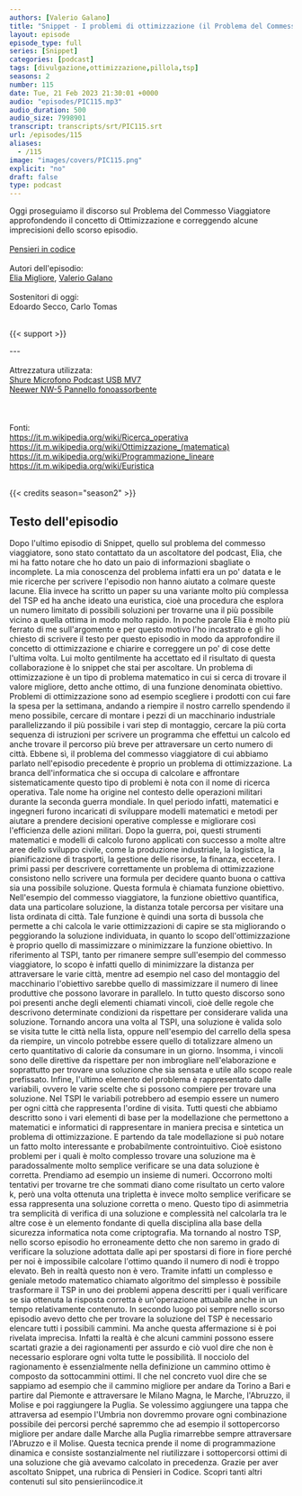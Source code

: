 ```yaml
---
authors: [Valerio Galano]
title: "Snippet - I problemi di ottimizzazione (il Problema del Commesso Viaggiatore errata corrige)"
layout: episode
episode_type: full
series: [Snippet]
categories: [podcast]
tags: [divulgazione,ottimizzazione,pillola,tsp]
seasons: 2
number: 115
date: Tue, 21 Feb 2023 21:30:01 +0000
audio: "episodes/PIC115.mp3"
audio_duration: 500
audio_size: 7998901
transcript: transcripts/srt/PIC115.srt
url: /episodes/115
aliases: 
  - /115
image: "images/covers/PIC115.png"
explicit: "no"
draft: false
type: podcast
---
```

Oggi proseguiamo il discorso sul Problema del Commesso Viaggiatore approfondendo il concetto di Ottimizzazione e correggendo alcune imprecisioni dello scorso episodio.<br />
<br />
<a href="https://pensieriincodice.it" target="_blank" rel="noreferrer noopener">Pensieri in codice</a><br />
<br />
Autori dell'episodio:<br />
<a href="https://github.com/eliax1996" target="_blank" rel="noreferrer noopener">Elia Migliore</a>, <a href="https://valeriogalano.it" target="_blank" rel="noreferrer noopener">Valerio Galano</a><br />
<br />
Sostenitori di oggi:<br />
Edoardo Secco, Carlo Tomas<br />
<br />


{{< support >}}

---<br />
<br />
Attrezzatura utilizzata:<br />
<a href="https://amzn.to/3862ZRf" target="_blank" rel="noreferrer noopener">Shure Microfono Podcast USB MV7</a><br />
<a href="https://amzn.to/3rysTFP" target="_blank" rel="noreferrer noopener">Neewer NW-5 Pannello fonoassorbente</a><br />
<br />
<br />
<br />
Fonti:<br />
https://it.m.wikipedia.org/wiki/Ricerca_operativa<br />
https://it.m.wikipedia.org/wiki/Ottimizzazione_(matematica)<br />
https://it.m.wikipedia.org/wiki/Programmazione_lineare<br />
https://it.m.wikipedia.org/wiki/Euristica<br />
<br />


{{< credits season="season2" >}}

<!-- more -->

## Testo dell'episodio

Dopo l'ultimo episodio di Snippet, quello sul problema del commesso viaggiatore, sono
stato contattato da un ascoltatore del podcast, Elia, che mi ha fatto notare che ho dato un
paio di informazioni sbagliate o incomplete.
La mia conoscenza del problema infatti era un po' datata e le mie ricerche per scrivere
l'episodio non hanno aiutato a colmare queste lacune.
Elia invece ha scritto un paper su una variante molto più complessa del TSP ed ha anche ideato
una euristica, cioè una procedura che esplora un numero limitato di possibili soluzioni
per trovarne una il più possibile vicino a quella ottima in modo molto rapido.
In poche parole Elia è molto più ferrato di me sull'argomento e per questo motivo
l'ho incastrato e gli ho chiesto di scrivere il testo per questo episodio in modo da approfondire
il concetto di ottimizzazione e chiarire e correggere un po' di cose dette l'ultima
volta.
Lui molto gentilmente ha accettato ed il risultato di questa collaborazione è lo snippet che
stai per ascoltare.
Un problema di ottimizzazione è un tipo di problema matematico in cui si cerca di
trovare il valore migliore, detto anche ottimo, di una funzione denominata obiettivo.
Problemi di ottimizzazione sono ad esempio scegliere i prodotti con cui fare la spesa
per la settimana, andando a riempire il nostro carrello spendendo il meno possibile, cercare
di montare i pezzi di un macchinario industriale parallelizzando il più possibile i vari
step di montaggio, cercare la più corta sequenza di istruzioni per scrivere un programma
che effettui un calcolo ed anche trovare il percorso più breve per attraversare un certo
numero di città.
Ebbene sì, il problema del commesso viaggiatore di cui abbiamo parlato nell'episodio precedente
è proprio un problema di ottimizzazione.
La branca dell'informatica che si occupa di calcolare e affrontare sistematicamente
questo tipo di problemi è nota con il nome di ricerca operativa.
Tale nome ha origine nel contesto delle operazioni militari durante la seconda guerra mondiale.
In quel periodo infatti, matematici e ingegneri furono incaricati di sviluppare modelli matematici
e metodi per aiutare a prendere decisioni operative complesse e migliorare così l'efficienza
delle azioni militari.
Dopo la guerra, poi, questi strumenti matematici e modelli di calcolo furono applicati con
successo a molte altre aree dello sviluppo civile, come la produzione industriale, la
logistica, la pianificazione di trasporti, la gestione delle risorse, la finanza, eccetera.
I primi passi per descrivere correttamente un problema di ottimizzazione consistono
nello scrivere una formula per decidere quanto buona o cattiva sia una possibile soluzione.
Questa formula è chiamata funzione obiettivo.
Nell'esempio del commesso viaggiatore, la funzione obiettivo quantifica, data una particolare
soluzione, la distanza totale percorsa per visitare una lista ordinata di città.
Tale funzione è quindi una sorta di bussola che permette a chi calcola le varie ottimizzazioni
di capire se sta migliorando o peggiorando la soluzione individuata, in quanto lo scopo
dell'ottimizzazione è proprio quello di massimizzare o minimizzare la funzione obiettivo.
In riferimento al TSPI, tanto per rimanere sempre sull'esempio del commesso viaggiatore,
lo scopo è infatti quello di minimizzare la distanza per attraversare le varie città,
mentre ad esempio nel caso del montaggio del macchinario l'obiettivo sarebbe quello di
massimizzare il numero di linee produttive che possono lavorare in parallelo.
In tutto questo discorso sono poi presenti anche degli elementi chiamati vincoli, cioè
delle regole che descrivono determinate condizioni da rispettare per considerare valida una soluzione.
Tornando ancora una volta al TSPI, una soluzione è valida solo se visita tutte le città nella
lista, oppure nell'esempio del carrello della spesa da riempire, un vincolo potrebbe essere
quello di totalizzare almeno un certo quantitativo di calorie da consumare in un giorno.
Insomma, i vincoli sono delle direttive da rispettare per non imbrogliare nell'elaborazione
e soprattutto per trovare una soluzione che sia sensata e utile allo scopo reale prefissato.
Infine, l'ultimo elemento del problema è rappresentato dalle variabili, ovvero le varie
scelte che si possono compiere per trovare una soluzione. Nel TSPI le variabili potrebbero ad
esempio essere un numero per ogni città che rappresenta l'ordine di visita. Tutti
questi che abbiamo descritto sono i vari elementi di base per la modellazione che
permettono a matematici e informatici di rappresentare in maniera precisa e sintetica
un problema di ottimizzazione. E partendo da tale modellazione si può notare un fatto molto
interessante e probabilmente controintuitivo. Cioè esistono problemi per i quali è molto
complesso trovare una soluzione ma è paradossalmente molto semplice verificare se una data
soluzione è corretta. Prendiamo ad esempio un insieme di numeri. Occorrono molti tentativi
per trovarne tre che sommati diano come risultato un certo valore k, però una volta ottenuta una
tripletta è invece molto semplice verificare se essa rappresenta una soluzione corretta o
meno. Questo tipo di asimmetria tra semplicità di verifica di una soluzione e complessità nel
calcolarla tra le altre cose è un elemento fondante di quella disciplina alla base della
sicurezza informatica nota come criptografia. Ma tornando al nostro TSP, nello scorso episodio
ho erroneamente detto che non saremo in grado di verificare la soluzione adottata dalle api per
spostarsi di fiore in fiore perché per noi è impossibile calcolare l'ottimo quando il numero
di nodi è troppo elevato. Beh in realtà questo non è vero. Tramite infatti un complesso e geniale
metodo matematico chiamato algoritmo del simplesso è possibile trasformare il TSP in uno dei problemi
appena descritti per i quali verificare se sia ottenuta la risposta corretta è un'operazione
attuabile anche in un tempo relativamente contenuto. In secondo luogo poi sempre nello
scorso episodio avevo detto che per trovare la soluzione del TSP è necessario elencare tutti i
possibili cammini. Ma anche questa affermazione si è poi rivelata imprecisa. Infatti la realtà è
che alcuni cammini possono essere scartati grazie a dei ragionamenti per assurdo e ciò vuol dire
che non è necessario esplorare ogni volta tutte le possibilità. Il nocciolo del ragionamento è
essenzialmente nella definizione un cammino ottimo è composto da sottocammini ottimi. Il che nel
concreto vuol dire che se sappiamo ad esempio che il cammino migliore per andare da Torino a Bari
e partire dal Piemonte e attraversare le Milano Magna, le Marche, l'Abruzzo, il Molise e poi
raggiungere la Puglia. Se volessimo aggiungere una tappa che attraversa ad esempio l'Umbria non
dovremmo provare ogni combinazione possibile dei percorsi perché sapremmo che ad esempio
il sottopercorso migliore per andare dalle Marche alla Puglia rimarrebbe sempre attraversare
l'Abruzzo e il Molise. Questa tecnica prende il nome di programmazione dinamica e consiste
sostanzialmente nel riutilizzare i sottopercorsi ottimi di una soluzione che già avevamo calcolato
in precedenza. Grazie per aver ascoltato Snippet, una rubrica di Pensieri in Codice. Scopri tanti
altri contenuti sul sito pensieriincodice.it

